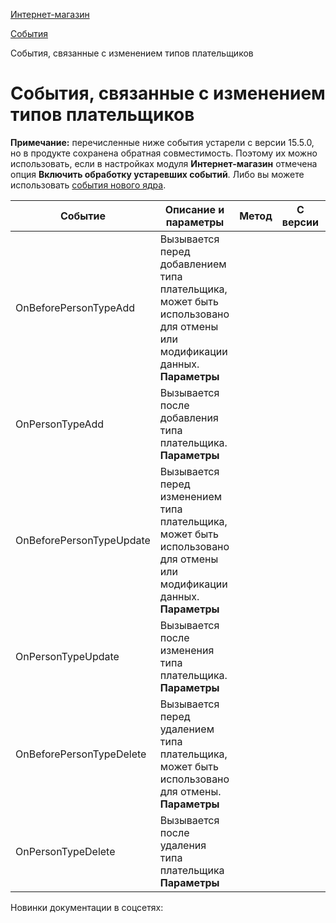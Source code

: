 [Интернет-магазин](/api_help/sale/index.php)

[События](/api_help/sale/events/index.php)

События, связанные с изменением типов плательщиков

События, связанные с изменением типов плательщиков
==================================================

**Примечание:** перечисленные ниже события устарели с версии 15.5.0, но в продукте сохранена обратная совместимость. Поэтому их можно использовать, если в настройках модуля **Интернет-магазин** отмечена опция **Включить обработку устаревших событий**. Либо вы можете использовать [события нового ядра](http://dev.1c-bitrix.ru/api_d7/bitrix/sale/events/index.php).

  

| Событие | Описание и параметры | Метод | С версии | До версии |
| --- | --- | --- | --- | --- |
| OnBeforePersonTypeAdd | Вызывается перед добавлением типа плательщика, может быть использовано для отмены или модификации данных.   **Параметры**  |  |  | | --- | --- | | *&arFields* | Массив полей типа плательщика | | [Add](/api_help/sale/classes/csalepersontype/csalepersontype__add.a7f60787.php) | 4.0.6 | 15.5.0 |
| OnPersonTypeAdd | Вызывается после добавления типа плательщика.   **Параметры**  |  |  | | --- | --- | | *ID* | Идентификатор добавленного типа плательщика | | *arFields* | Массив полей типа плательщика | | [Add](/api_help/sale/classes/csalepersontype/csalepersontype__add.a7f60787.php) | 4.0.6 | 15.5.0 |
| OnBeforePersonTypeUpdate | Вызывается перед изменением типа плательщика, может быть использовано для отмены или модификации данных.   **Параметры**  |  |  | | --- | --- | | *ID* | Идентификатор типа плательщика | | *&arFields* | Массив полей типа плательщика | | [Update](/api_help/sale/classes/csalepersontype/csalepersontype__update.c02002e6.php) | 4.0.6 | 15.5.0 |
| OnPersonTypeUpdate | Вызывается после изменения типа плательщика.   **Параметры**  |  |  | | --- | --- | | *ID* | Идентификатор типа плательщика | | *arFields* | Массив полей типа плательщика | | [Update](/api_help/sale/classes/csalepersontype/csalepersontype__update.c02002e6.php) | 4.0.6 | 15.5.0 |
| OnBeforePersonTypeDelete | Вызывается перед удалением типа плательщика, может быть использовано для отмены.   **Параметры**  |  |  | | --- | --- | | *ID* | Идентификатор типа плательщика | | [Delete](/api_help/sale/classes/csalepersontype/csalepersontype__delete.c2566ed3.php) | 4.0.6 | 15.5.0 |
| OnPersonTypeDelete | Вызывается после удаления типа плательщика   **Параметры**  |  |  | | --- | --- | | *ID* | Идентификатор типа плательщика | | [Delete](/api_help/sale/classes/csalepersontype/csalepersontype__delete.c2566ed3.php) | 4.0.6 | 15.5.0 |

Новинки документации в соцсетях: